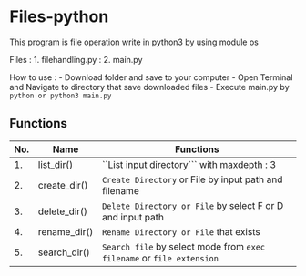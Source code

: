 # Files-python
  This program is file operation write in python3 by using module os 

  Files : 1. filehandling.py
        : 2. main.py

  How to use : 
    - Download folder and save to your computer
    - Open Terminal and Navigate to directory that save downloaded files
    - Execute main.py by ```python or python3 main.py```

## Functions
| No. |  Name     | Functions |
|-----|-----------|-----------|
| 1.  | list_dir()| ``List input directory``` with maxdepth : 3|
| 2.  | create_dir() | ```Create Directory``` or File by input path and filename |
| 3.  | delete_dir() | ```Delete Directory or File``` by select F or D and input path |
| 4.  | rename_dir() | ```Rename Directory or File``` that exists |
| 5.  | search_dir() | ```Search file``` by select mode from ```exec filename``` or ```file extension``` |
